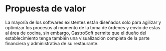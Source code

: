 # Propuesta de valor
La mayoría de los softwares existentes están diseñados solo para agilizar y optimizar los procesos al momento de la toma de órdenes y envío de estas al área de cocina, sin embargo, GastroSoft permite que el dueño del establecimiento tenga también una visualización completa de la parte financiera y administrativa de su restaurante.
